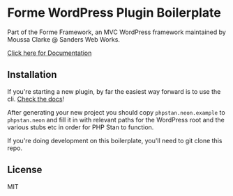 # Forme WordPress Plugin Boilerplate

Part of the Forme Framework, an MVC WordPress framework maintained by Moussa Clarke @ Sanders Web Works.

[Click here for Documentation](https://formewp.github.io)

## Installation

If you're starting a new plugin, by far the easiest way forward is to use the cli. [Check the docs](https://formewp.github.io)!

After generating your new project you should copy `phpstan.neon.example` to `phpstan.neon` and fill it in with relevant paths for the WordPress root and the various stubs etc in order for PHP Stan to function.

If you're doing development on this boilerplate, you'll need to git clone this repo.

## License

MIT
